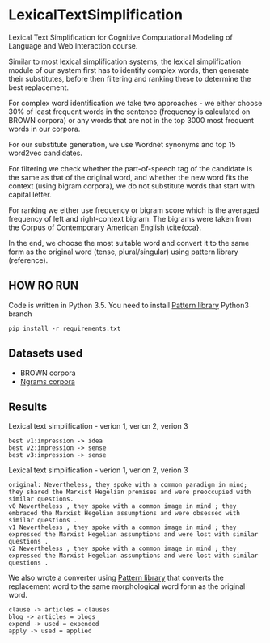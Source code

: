 # LexicalTextSimplification
Lexical Text Simplification for Cognitive Computational Modeling of Language and Web Interaction course.

Similar to most lexical simplification systems, the lexical simplification module of our system first has to identify complex words, then generate their substitutes, before then filtering and ranking these to determine the best replacement.

For complex word identification we take two approaches - we either choose 30% of least frequent words in the sentence (frequency is calculated on BROWN corpora) or any words that are not in the top 3000 most frequent words in our corpora.

For our substitute generation, we use Wordnet synonyms and top 15 word2vec candidates.

For filtering we check whether the part-of-speech tag of the candidate is the same as that of the original word, and whether the new word fits the context (using bigram corpora), we do not substitute words that start with capital letter.

For ranking we either use frequency or bigram score which is the averaged frequency of left and right-context bigram. The bigrams were taken from the Corpus of Contemporary American English \cite{cca}.

In the end, we choose the most suitable word and convert it to the same form as the original word (tense, plural/singular) using pattern library (reference).

##  HOW RO RUN

Code is written in Python 3.5. You need to install [Pattern library](https://github.com/clips/pattern/tree/python3) Python3 branch

```
pip install -r requirements.txt
```

## Datasets used

* BROWN corpora
* [Ngrams corpora](https://www.ngrams.info/iweb.asp)


## Results

Lexical text simplification - verion 1, verion 2, verion 3
```
best v1:impression -> idea
best v2:impression -> sense
best v3:impression -> sense

```

Lexical text simplification - verion 1, verion 2, verion 3
```
original: Nevertheless, they spoke with a common paradigm in mind; they shared the Marxist Hegelian premises and were preoccupied with similar questions.
v0 Nevertheless , they spoke with a common image in mind ; they embraced the Marxist Hegelian assumptions and were obsessed with similar questions .
v1 Nevertheless , they spoke with a common image in mind ; they expressed the Marxist Hegelian assumptions and were lost with similar questions .
v2 Nevertheless , they spoke with a common image in mind ; they expressed the Marxist Hegelian assumptions and were lost with similar questions .
```

We also wrote a converter using [Pattern library](https://github.com/clips/pattern/tree/python3) that converts the replacement word to the same morphological word form as the original word.
```
clause -> articles = clauses
blog -> articles = blogs
expend -> used = expended
apply -> used = applied
```



